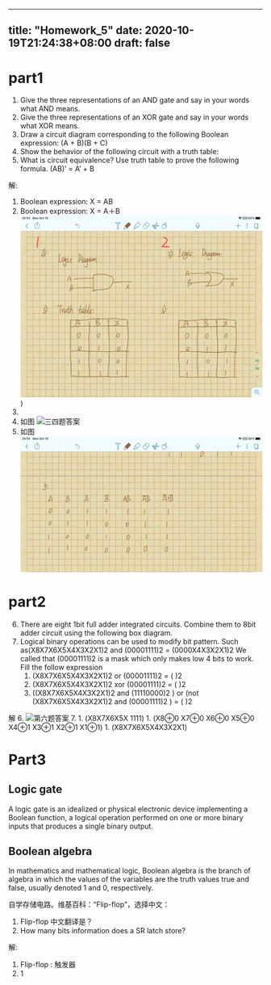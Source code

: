 <!--
 * @Descripttion: 
 * @version: 1.0
 * @Author: linsen
 * @Date: 2020-10-19 21:24:38
 * @LastEditors: linsen
 * @LastEditTime: 2020-11-30 14:53:28
 * @solve: false
-->
---
title: "Homework_5"
date: 2020-10-19T21:24:38+08:00
draft: false
---
# part1
1. Give the three representations of an AND gate and say in your words what AND means.
2. Give the three representations of an XOR gate and say in your words what XOR means.
3. Draw a circuit diagram corresponding to the following Boolean expression: (A + B)(B + C)
4. Show the behavior of the following circuit with a truth table:
5. What is circuit equivalence? Use truth table to prove the following formula. (AB)’ = A’ + B

解:

1. Boolean expression: X = AB
2. Boolean expression: X = A＋B 
![第一二题第二三问答案](https://raw.githubusercontent.com/LinsenTaixian/images/master/homework_images/homework_5/%E4%B8%80%E4%BA%8C%E9%A2%982_3%E9%97%AE.png))
3. 
4.  如图
    ![三四题答案](https://raw.githubusercontent.com/LinsenTaixian/images/master/homework_images/homework_5/%E4%B8%89%E5%9B%9B%E9%A2%98.png)
5. 如图
    ![第五题答案](https://raw.githubusercontent.com/LinsenTaixian/images/master/homework_images/homework_5/%E7%AC%AC%E4%BA%94%E9%A2%98.png)

# part2
6. There are eight 1bit full adder integrated circuits. Combine them to 8bit adder circuit using the following box diagram.
7. Logical binary operations can be used to modify bit pattern. Such as(X8X7X6X5X4X3X2X1)2 and (00001111)2 = (0000X4X3X2X1)2 We called that (00001111)2 is a mask which only makes low 4 bits to work. Fill the follow expression 
    1. (X8X7X6X5X4X3X2X1)2 or (00001111)2 = ( )2
    1. (X8X7X6X5X4X3X2X1)2 xor (00001111)2 = ( )2
    1. ((X8X7X6X5X4X3X2X1)2 and (11110000)2 ) or (not (X8X7X6X5X4X3X2X1)2 and (00001111)2
    ) = ( )2

解
6. ![第六题答案](https://raw.githubusercontent.com/LinsenTaixian/images/master/homework_images/homework_5/%E7%AC%AC%E5%85%AD%E9%A2%98.png) 
7. 
    1. (X8X7X6X5X 1111)
    1. (X8⊕0 X7⊕0 X6⊕0 X5⊕0 X4⊕1 X3⊕1 X2⊕1 X1⊕1)
    1. (X8X7X6X5X4X3X2X1)
# Part3
## Logic gate
A logic gate is an idealized or physical electronic device implementing a Boolean function, a logical operation performed on one or more binary inputs that produces a single binary output.

## Boolean algebra
In mathematics and mathematical logic, Boolean algebra is the branch of algebra in which the values of the variables are the truth values true and false, usually denoted 1 and 0, respectively.

自学存储电路。维基百科：“Flip-flop”，选择中文：
1. Flip-flop 中文翻译是？
2. How many bits information does a SR latch store?

解:
1. Flip-flop : 触发器
2. 1
